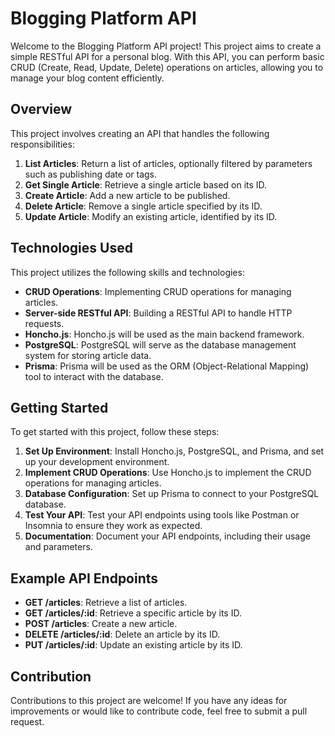 
# Blogging Platform API

Welcome to the Blogging Platform API project! This project aims to create a simple RESTful API for a personal blog. With this API, you can perform basic CRUD (Create, Read, Update, Delete) operations on articles, allowing you to manage your blog content efficiently.

## Overview

This project involves creating an API that handles the following responsibilities:

1. **List Articles**: Return a list of articles, optionally filtered by parameters such as publishing date or tags.
2. **Get Single Article**: Retrieve a single article based on its ID.
3. **Create Article**: Add a new article to be published.
4. **Delete Article**: Remove a single article specified by its ID.
5. **Update Article**: Modify an existing article, identified by its ID.

## Technologies Used

This project utilizes the following skills and technologies:

- **CRUD Operations**: Implementing CRUD operations for managing articles.
- **Server-side RESTful API**: Building a RESTful API to handle HTTP requests.
- **Honcho.js**: Honcho.js will be used as the main backend framework.
- **PostgreSQL**: PostgreSQL will serve as the database management system for storing article data.
- **Prisma**: Prisma will be used as the ORM (Object-Relational Mapping) tool to interact with the database.

## Getting Started

To get started with this project, follow these steps:

1. **Set Up Environment**: Install Honcho.js, PostgreSQL, and Prisma, and set up your development environment.
2. **Implement CRUD Operations**: Use Honcho.js to implement the CRUD operations for managing articles.
3. **Database Configuration**: Set up Prisma to connect to your PostgreSQL database.
4. **Test Your API**: Test your API endpoints using tools like Postman or Insomnia to ensure they work as expected.
5. **Documentation**: Document your API endpoints, including their usage and parameters.

## Example API Endpoints

- **GET /articles**: Retrieve a list of articles.
- **GET /articles/:id**: Retrieve a specific article by its ID.
- **POST /articles**: Create a new article.
- **DELETE /articles/:id**: Delete an article by its ID.
- **PUT /articles/:id**: Update an existing article by its ID.

## Contribution

Contributions to this project are welcome! If you have any ideas for improvements or would like to contribute code, feel free to submit a pull request.

